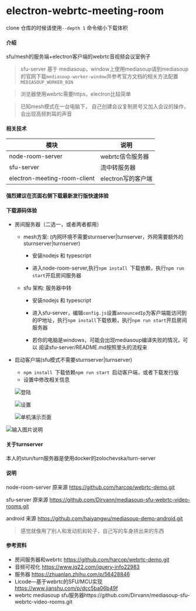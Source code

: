 # electron-webrtc-meeting-room

clone 仓库的时候请使用`--depth 1` 命令缩小下载体积

#### 介绍

sfu/mesh的服务端+electron客户端的webrtc音视频会议室例子

> sfu-server 基于 mediasoup，window上使用mediasoup请到mediasoup的官网下载`mediasoup-worker-window`并参考官方文档的相关方法配置`MEDIASOUP_WORKER_BIN`

> 浏览器使用webrtc需要https，electron比较简单

> 已知mesh模式在一台电脑下， 自己创建会议复制房号又加入会议的操作，会出现高频刺耳的声音


#### 相关技术

| 模块                         |                      说明  |
|------------------------------|---------------------------|
| node-room-server             | webrtc信令服务器           |
| sfu-server                   | 流中转服务器               |
| electron-meeting-room-client | electron写的客户端         |
 
#### 强烈建议在页面右侧下载最新发行版快速体验

#### 下载源码体验
   
 - 房间服务器（二选一，或者两者都用）
 
     - mesh方案: (内网环境不需要sturnserver|turnserver，外网需要额外的sturnserver|turnserver)
     
       - 安装nodejs 和 typescript
       
       - 进入node-room-server,执行`npm install `下载依赖，执行`npm run start`开启房间服务器
       
     - sfu 架构: 服务器中转 
     
       - 安装nodejs 和 typescript
       
       - 进入sfu-server，编辑`config.js`设置`announcedIp`为客户端能访问到的IP地址，执行`npm install`下载依赖，执行`npm run start`开启房间服务器
       
       - 若你的电脑是windows，可能会出现mediasoup编译失败的情况，可以 阅读sfu-server/README.md按照里头的流程来
     
 - 启动客户端(sfu模式不需要sturnserver|turnserver)
 
   - `npm install `下载依赖`npm run start `启动客户端，或者下载发行版
   - 设置中修改相关信息

   ![登陆](https://images.gitee.com/uploads/images/2021/0403/182506_85891f2e_1927643.png "client01.png")

   ![设置](https://images.gitee.com/uploads/images/2021/0403/182523_896244c2_1927643.png "client02.png")

   ![单机演示页面](https://images.gitee.com/uploads/images/2021/0403/182544_3fe56e5e_1927643.png "client04.png")

  ![输入图片说明](https://images.gitee.com/uploads/images/2021/0414/165352_0c82a2bc_1927643.png "QQ20210414165306.png")

#### 关于turnserver

   本人的stun/turn服务器是使用docker的zolochevska/turn-server

#### 说明

   node-room-server 原来源 https://github.com/harcop/webrtc-demo.git
   
   sfu-server 原来源 https://github.com/Dirvann/mediasoup-sfu-webrtc-video-rooms.git
   
   android 来源 https://github.com/haiyangwu/mediasoup-demo-android.git

   > 感觉就像用了别人和发动机和轮子，自己写的车身拼出来的东西
   
#### 参考资料
 - 房间服务器和webrtc https://github.com/harcop/webrtc-demo.git
 - 音频可视化 https://www.jq22.com/jquery-info22983
 - 服务器 https://zhuanlan.zhihu.com/p/56428846
 - Licode—基于webrtc的SFU/MCU实现 https://www.jianshu.com/p/dcc5ba06b49f
 - webrtc mediasoup sfu服务器https://github.com/Dirvann/mediasoup-sfu-webrtc-video-rooms.git
